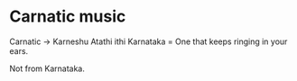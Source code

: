 # Carnatic music

Carnatic -> Karneshu Atathi ithi Karnataka = One that keeps ringing in your ears.

Not from Karnataka.
